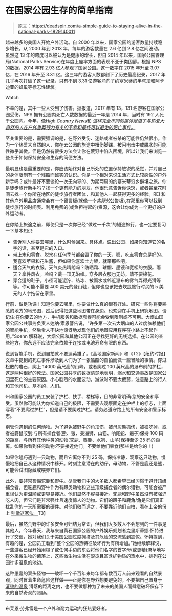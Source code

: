 # 在国家公园生存的简单指南

> 原文：<https://deadspin.com/a-simple-guide-to-staying-alive-in-the-national-parks-1829140011>

越来越多的美国人开始户外活动。自 2000 年以来，国家公园的游客数量持续稳步增长。从 2000 年到 2013 年，每年的游客数量在 2.6 亿到 2.8 亿之间波动。虽然这 13 年的跨度可以被认为是健康的增长，但自 2014 年以来，国家公园管理局(National Parks Service)在年度上座率方面的表现不亚于类固醇。根据 NPS 的数据，2014 年有 2.93 亿人参观了国家公园。这一数字在 2015 年升至 3.07 亿，在 2016 年升至 3.31 亿。这三年的游客人数都创下了历史最高纪录，2017 年几乎再次打破了这一纪录，只有不到 3.31 亿游客涌向了约塞米蒂的半穹顶和阿卡迪亚的蜂巢等标志性建筑。

Watch

不幸的是，其中一些人受到了伤害。据报道，2017 年有 13，131 名游客在国家公园受伤。NPS 拥有公园内死亡人数数据的最近一年是 2014 年，当时有 192 人死于公园内。今年，像[*High Country News*](https://www.hcn.org/issues/50.8/recreation-death-in-the-alpine)和 [*这样完全不同的媒体报道了与热爱大自然的人在户外鲁莽行为有关的不幸和最终可以避免的死亡事件。*](https://www.nytimes.com/2018/08/14/nyregion/kaaterskill-falls-catskills-deaths-instagram.html)

至关重要的是，需要强调的是，在野外受伤、迷路或者被杀的可能性仍然很小。作为一个热爱大自然的人，你在去公园的旅途中扭伤脚踝、被闪电击中或脱水的可能性微乎其微。但是仍然有很多方法会让你在荒野中陷入困境，所以让我们来浏览一些关于如何保持安全和生存的简便方法。

最明显也是最重要的是，你应该始终对自己所处的位置保持敏锐的感觉，并对自己的身体限制有一个残酷而诚实的认识。你是一个相对来说生活方式比较感性的户外新手吗？或许最好不要谈论一次无向导的、为期两周的约塞米蒂穷乡僻壤之旅。你是徒步旅行新手吗？找一个更有能力的朋友，他很乐意告诉你诀窍，或者甚至花时间去找一个你所在地区的徒步旅行者团体，和其他人一起获得更多的经验。REI 和其他户外用品店通常会有一个留言板(就像一个*实际的*公告板),在那里你可以找到徒步旅行的时间表。利用免费的(或负担得起的)资源，这会让你成为一个更好的户外运动者。

在你踏上旅途之前，即使只是一次你已经“做过一千次”的短途旅行，也一定要复习一下基本知识:

*   告诉别人你要去哪里，什么时候回来。具体点。说出公园，如果你知道它的名字的话，甚至是它的入口。
*   带上水和零食。脱水在任何季节都会毁了你的一天，嗯，吃点零食总是好的。我喜欢苹果和花生酱，但如果你喜欢士力架，就带那些吧。
*   适合天气的衣服。天气炎热晴朗吗？防晒霜、球帽、墨镜和宽松的衣服。雨天？拿件风衣。冷吗？戴一顶无沿帽。穿多层衣服也无妨。请不要棉花。
*   穿合适的鞋子。小径可能泥泞、结冰、被雨水或邻近瀑布的雾气弄得光滑等等。你可能不需要 400 美元的登山鞋，但你也应该把去坎昆旅行时买的 5 美元的人字拖留在家里。

行前，做足功课！知道你要去哪里，你要做什么真的很有好处。研究一些你将要熟悉的地方的地形图，然后记得把这些地图带在身边。也欢迎在手机上研究地图。请记住:在你要去的地方，手机服务和数据套餐可能会受到限制或不可用。大烟山国家公园公共事务负责人达纳·索恩警告说，“许多第一次去大烟山的人过度依赖他们的智能手机，然后令人不快地惊讶地发现他们的地图应用程序在小路上不起作用。”Soehn 解释说，大烟公园和其他公园正在寻找更好的无线选择。在公园的某些地方，你永远不应该完全依赖于连接或电池寿命有限的东西。

说到智能手机，说到自拍就不要逞英雄了。《高地国家新闻》和《T2》【纽约时报】文章中提到的死亡事件涉及到人们为了一张酷酷的自拍而做一些冒险的事情。穿过松散的岩石，爬上 14000 英尺高的山峰，或者爬过 100 英尺高的瀑布前的护栏，这是两种很好的死法。国家公园共享的数据清楚地表明，溺水和交通事故是国家公园里死亡的主要原因。小心剧烈的水面波动，游泳时不要太疲劳，注意路上的行人和其他司机。基本的，人们。

州和国家公园的员工安装了护栏、扶手、楼梯等，目的非常明确:您的安全和享受。虽然你可能认为你知道自己的极限，不需要去观察固定在护栏上的标志，上面写着“不要爬过护栏”，但是请不要爬过护栏。请务必遵守路上的所有安全和警示标志。

别管你遇到的任何动物。为了避免被野牛的角顶伤，被母灰熊抓伤，被狼吃掉，或者被麝鼠咬到:与所有捕食者(熊、狼、美洲狮、山猫、响尾蛇、蝎子)保持 100 码的距离，与所有其他种类的动物(驼鹿、麋鹿、水獭、山羊)保持至少 25 码的距离。如果你看到任何动物:不要接近他们。不要给他们零食(那些是给你的！)

如果你碰巧遇到一只动物，而且它离你不到 25 码，保持冷静，观察这只动物，慢慢地把自己从这种情况中移开。时刻注意潜在的幼仔，母动物，不管是鹿还是熊，可能会试图隐藏或喂养它们。

此外，要非常警惕驼鹿和野牛。尽管我们中的大多数人都希望已经习惯于避开顶级捕食者，但驼鹿和野牛作为有蹄类动物和这些顶级捕食者的偶尔猎物，可能会被严重误认为更温顺或更容易接近。他们显然不容易接近。驼鹿和野牛虽然没有被强迫吃人肉，但它们是非常强壮且速度惊人的动物。它们的蹄子和鹿角/角是它们真正扰乱你的一天所需要的硬件。对他们敬而远之，不要靠近他们自拍，看在上帝的份上 [别做这家伙。](https://gizmodo.com/bison-taunting-hooligan-sentenced-to-jail-1828589424)T3】

最后，虽然荒野中的许多安全可归结为常识，但我们大多数人不会想到的一件事是其他人。今年春天，我与来自黄石国家公园的户外娱乐规划者克里斯蒂娜·怀特进行了交谈，她对我们关于美国公园过度拥挤及其危险的交流感到震惊。怀特提到，有趣的是，公园员工看到“整个公园的热特征破坏行为有所增加。”她继续解释说，一些游客已经开始用棍子或任何手边的东西将他们名字的首字母(或更糟)潦草地写在外来微生物的菌落上，这些微生物生活在滚烫且富含矿物质的热水中，排列在公园许多温泉的池边。

这种愚蠢的双头怪物——破坏一个千百年来每年都有数百万人前来观看的自然景观，同时冒着生命危险这样做——正是你在野外想要避免的。不要把自己置身于 [滚烫的温泉](https://theconcourse.deadspin.com/ways-to-die-that-are-more-awful-than-dissolving-in-a-sc-1789089809) 滑落的距离之内，也不要做那种为了未来的美国人而肆意破坏保存下来的自然奇观的腊肠。

* * *

布莱恩·劳弗雷是一个户外和耐力运动的狂热爱好者。